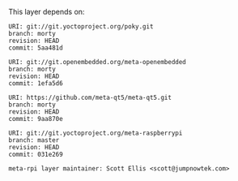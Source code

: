This layer depends on:

    URI: git://git.yoctoproject.org/poky.git
    branch: morty
    revision: HEAD
    commit: 5aa481d

    URI: git://git.openembedded.org/meta-openembedded
    branch: morty
    revision: HEAD
    commit: 1efa5d6

    URI: https://github.com/meta-qt5/meta-qt5.git
    branch: morty
    revision: HEAD
    commit: 9aa870e

    URI: git://git.yoctoproject.org/meta-raspberrypi 
    branch: master
    revision: HEAD
    commit: 031e269

    meta-rpi layer maintainer: Scott Ellis <scott@jumpnowtek.com>
